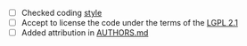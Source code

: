 - [ ] Checked coding [style](https://github.com/pdfmm/pdfmm/blob/master/CODING-STYLE.md)
- [ ] Accept to license the code under the terms of the [LGPL 2.1](https://www.gnu.org/licenses/old-licenses/lgpl-2.1.html)
- [ ] Added attribution in [AUTHORS.md](https://github.com/pdfmm/pdfmm/blob/master/AUTHORS.md)